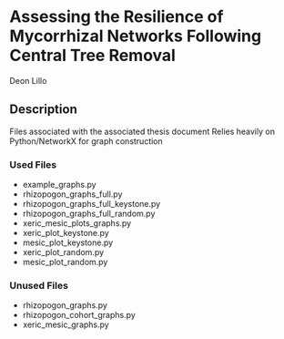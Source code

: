 # Assessing the Resilience of Mycorrhizal Networks Following Central Tree Removal
Deon Lillo

## Description
Files associated with the associated thesis document
Relies heavily on Python/NetworkX for graph construction

### Used Files
* example_graphs.py
* rhizopogon_graphs_full.py
* rhizopogon_graphs_full_keystone.py
* rhizopogon_graphs_full_random.py
* xeric_mesic_plots_graphs.py
* xeric_plot_keystone.py
* mesic_plot_keystone.py
* xeric_plot_random.py
* mesic_plot_random.py

### Unused Files
* rhizopogon_graphs.py
* rhizopogon_cohort_graphs.py
* xeric_mesic_graphs.py